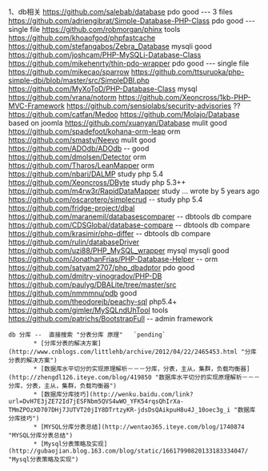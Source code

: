 1、db相关
    https://github.com/salebab/database pdo  good  ---  3 files
    https://github.com/adriengibrat/Simple-Database-PHP-Class  pdo good --- single file
    https://github.com/robmorgan/phinx tools
    https://github.com/khoaofgod/phpfastcache
    https://github.com/stefangabos/Zebra_Database  mysqli good
    https://github.com/joshcam/PHP-MySQLi-Database-Class
    https://github.com/mikehenrty/thin-pdo-wrapper pdo good --- single file
    https://github.com/mikecao/sparrow
    https://github.com/ttsuruoka/php-simple-dbi/blob/master/src/SimpleDBI.php
    https://github.com/MyXoToD/PHP-Database-Class mysql
    https://github.com/vrana/notorm
    https://github.com/Xeoncross/1kb-PHP-MVC-Framework
    https://github.com/sensiolabs/security-advisories ??
    https://github.com/catfan/Medoo
    https://github.com/Molajo/Database  based on joomla
    https://github.com/xuanyan/Database  mulit good
    https://github.com/spadefoot/kohana-orm-leap orm
    https://github.com/smasty/Neevo mulit good
    https://github.com/ADOdb/ADOdb -- good
    https://github.com/dmolsen/Detector orm
    https://github.com/Tharos/LeanMapper orm
    https://github.com/nbari/DALMP study php 5.4
    https://github.com/Xeoncross/DByte study php 5.3++
    https://github.com/m4rw3r/RapidDataMapper study ... wrote by 5 years ago
    https://github.com/oscarotero/simplecrud -- study php 5.4
    https://github.com/fridge-project/dbal
    https://github.com/maranemil/databasescomparer  -- dbtools db compare
    https://github.com/CDSGlobal/database-compare  -- dbtools db compare
    https://github.com/krasimir/php-differ  -- dbtools db compare
    https://github.com/rulin/databaseDriver
    https://github.com/uzi88/PHP_MySQL_wrapper mysql mysqli good
    https://github.com/JonathanFrias/PHP-Database-Helper  -- orm
    https://github.com/satyam2707/php_dbadptor pdo good
    https://github.com/dmitry-vinogradov/PHP-DB
    https://github.com/paulyg/DBALite/tree/master/src
    https://github.com/nmmmnu/pdb good
    https://github.com/theodorejb/peachy-sql php5.4+
    https://github.com/gimler/MySQLndUhTool tools
    https://github.com/patrichs/BootstrapFull -- admin framework

    db 分库 --  直接搜索 "分表分库 原理"   `pending`
           * [分库分表的解决方案](http://www.cnblogs.com/littlehb/archive/2012/04/22/2465453.html "分库分表的解决方案")
           * [数据库水平切分的实现原理解析－－－分库，分表，主从，集群，负载均衡器](http://zhengdl126.iteye.com/blog/419850 "数据库水平切分的实现原理解析－－－分库，分表，主从，集群，负载均衡器")
           * [数据库分库技巧](http://wenku.baidu.com/link?url=DvH7E3jZE72Id7jESFNbm5QVS4wWO_YFK54rqsQhIrXa-TMmZPOzXD707DHj7JUTVT20jIY8DTrtzyKR-jdsDsQAikpuH8u4J_10oec3g_i "数据库分库技巧")
           * [MYSQL分库分表总结](http://wentao365.iteye.com/blog/1740874 "MYSQL分库分表总结")
           * [Mysql分表策略及实现](http://gubaojian.blog.163.com/blog/static/16617990820133183334047/ "Mysql分表策略及实现")